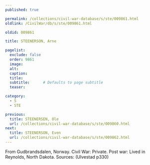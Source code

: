 ```yaml
---
published: true

permalink: /collections/civil-war-database/s/ste/009861.html
oldlink: /CivilWar/db/s/ste/009861.html

oldid: 009861

title: STEENERSON, Arne

pagelist:
  exclude: false
  order: 9861
  image: 
  alt:
  caption:
  title:
  subtitle:      # Defaults to page subtitle
  teaser:

category: 
  - S 
  - STE

previous:
  title: STEENERSEN, Ole
  url: /collections/civil-war-database/s/ste/009860.html  
next:
  title: STEENERSON, Even
  url: /collections/civil-war-database/s/ste/009862.html   
---
```

From Gudbrandsdalen, Norway. Civil War: Private. Post war: Lived in Reynolds, North Dakota. Sources: (Ulvestad p330)